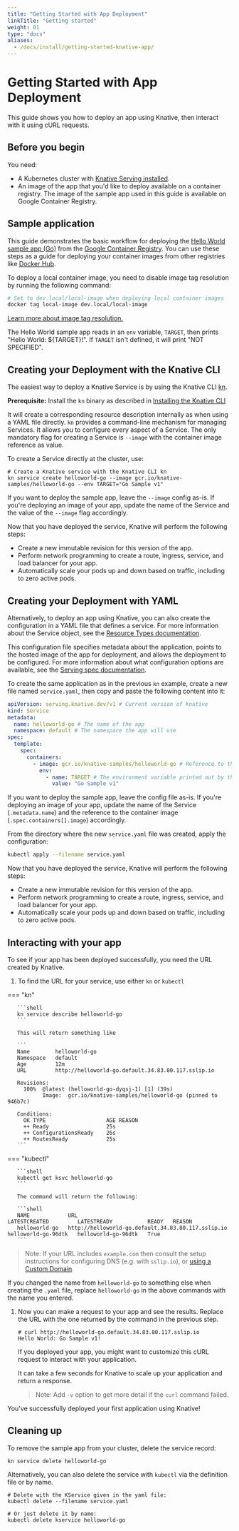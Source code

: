 ```yaml
---
title: "Getting Started with App Deployment"
linkTitle: "Getting started"
weight: 01
type: "docs"
aliases:
  - /docs/install/getting-started-knative-app/
---
```


# Getting Started with App Deployment

This guide shows you how to deploy an app using Knative, then interact with it
using cURL requests.

## Before you begin

You need:

- A Kubernetes cluster with [Knative Serving installed](../install/).
- An image of the app that you'd like to deploy available on a container registry. The image of the sample app used in this guide is available on
  Google Container Registry.

## Sample application

This guide demonstrates the basic workflow for deploying the
[Hello World sample app (Go)](../serving/samples/hello-world/helloworld-go) from the
[Google Container Registry](https://cloud.google.com/container-registry/docs/pushing-and-pulling).
You can use these steps as a guide for deploying your container images from other
registries like [Docker Hub](https://docs.docker.com/docker-hub/repos/).

To deploy a local container image, you need to disable image tag resolution by running the following command:

```bash
# Set to dev.local/local-image when deploying local container images
docker tag local-image dev.local/local-image
```

[Learn more about image tag resolution.](./tag-resolution)

The Hello World sample app reads in an `env` variable, `TARGET`, then prints "Hello World: \${TARGET}!". If `TARGET` isn't defined, it will print "NOT SPECIFIED".

## Creating your Deployment with the Knative CLI

The easiest way to deploy a Knative Service is by using the Knative CLI [kn](https://github.com/knative/client).

**Prerequisite:** Install the `kn` binary as described in [Installing the Knative CLI](../install/install-kn)

It will create a corresponding resource description internally as when using a YAML file directly.
`kn` provides a command-line mechanism for managing Services.
It allows you to configure every aspect of a Service.
The only mandatory flag for creating a Service is `--image` with the container image reference as value.

To create a Service directly at the cluster, use:

```shell
# Create a Knative service with the Knative CLI kn
kn service create helloworld-go --image gcr.io/knative-samples/helloworld-go --env TARGET="Go Sample v1"
```

If you want to deploy the sample app, leave the `--image` config as-is. If you're
deploying an image of your app, update the name of the Service and the value of the `--image` flag accordingly.

Now that you have deployed the service, Knative will perform the following steps:

- Create a new immutable revision for this version of the app.
- Perform network programming to create a route, ingress, service, and load
  balancer for your app.
- Automatically scale your pods up and down based on traffic, including to zero
  active pods.

## Creating your Deployment with YAML

Alternatively, to deploy an app using Knative, you can also create the configuration in a YAML file that defines a service. For more information about the Service object, see the
[Resource Types documentation](https://github.com/knative/serving/blob/main/docs/spec/overview#service).

This configuration file specifies metadata about the application, points to the
hosted image of the app for deployment, and allows the deployment to be
configured. For more information about what configuration options are available,
see the [Serving spec documentation](https://github.com/knative/serving/blob/main/docs/spec/spec).

To create the same application as in the previous `kn` example, create a new file named `service.yaml`, then copy and paste the following content into it:

```yaml
apiVersion: serving.knative.dev/v1 # Current version of Knative
kind: Service
metadata:
  name: helloworld-go # The name of the app
  namespace: default # The namespace the app will use
spec:
  template:
    spec:
      containers:
        - image: gcr.io/knative-samples/helloworld-go # Reference to the image of the app
          env:
            - name: TARGET # The environment variable printed out by the sample app
              value: "Go Sample v1"
```

If you want to deploy the sample app, leave the config file as-is. If you're
deploying an image of your app, update the name of the Service (`.metadata.name`) and the reference to the container image (`.spec.containers[].image`) accordingly.

From the directory where the new `service.yaml` file was created, apply the
configuration:

```bash
kubectl apply --filename service.yaml
```

Now that you have deployed the service, Knative will perform the following steps:

- Create a new immutable revision for this version of the app.
- Perform network programming to create a route, ingress, service, and load
  balancer for your app.
- Automatically scale your pods up and down based on traffic, including to zero
  active pods.

## Interacting with your app

To see if your app has been deployed successfully, you need the URL created by Knative.

1. To find the URL for your service, use either `kn` or `kubectl`


=== "kn"

       ```shell
       kn service describe helloworld-go
       ```

       This will return something like

       ```
       Name        helloworld-go
       Namespace   default
       Age         12m
       URL         http://helloworld-go.default.34.83.80.117.sslip.io

       Revisions:
         100%  @latest (helloworld-go-dyqsj-1) [1] (39s)
               Image:  gcr.io/knative-samples/helloworld-go (pinned to 946b7c)

       Conditions:
         OK TYPE                   AGE REASON
         ++ Ready                  25s
         ++ ConfigurationsReady    26s
         ++ RoutesReady            25s
       ```


=== "kubectl"

       ```shell
       kubectl get ksvc helloworld-go
       ```

       The command will return the following:

       ```shell
       NAME            URL                                                LATESTCREATED         LATESTREADY           READY   REASON
       helloworld-go   http://helloworld-go.default.34.83.80.117.sslip.io   helloworld-go-96dtk   helloworld-go-96dtk   True
       ```





   > Note: If your URL includes `example.com` then consult the setup instructions for
   > configuring DNS (e.g. with `sslip.io`), or [using a Custom Domain](../serving/using-a-custom-domain).

   If you changed the name from `helloworld-go` to something else when creating
   the `.yaml` file, replace `helloworld-go` in the above commands with the name you entered.

1. Now you can make a request to your app and see the results. Replace
   the URL with the one returned by the command in the previous step.

   ```shell
   # curl http://helloworld-go.default.34.83.80.117.sslip.io
   Hello World: Go Sample v1!
   ```

   If you deployed your app, you might want to customize this cURL request
   to interact with your application.

   It can take a few seconds for Knative to scale up your application and return
   a response.

   > Note: Add `-v` option to get more detail if the `curl` command failed.

You've successfully deployed your first application using Knative!

## Cleaning up

To remove the sample app from your cluster, delete the service record:

```shell
kn service delete helloworld-go
```

Alternatively, you can also delete the service with `kubectl` via the definition file or by name.

```shell
# Delete with the KService given in the yaml file:
kubectl delete --filename service.yaml

# Or just delete it by name:
kubectl delete kservice helloworld-go
```
